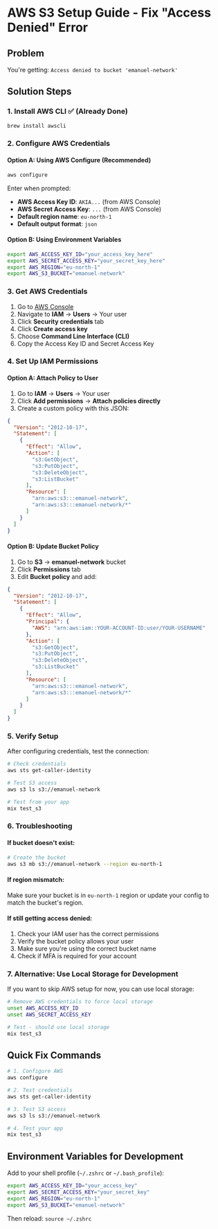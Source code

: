 # AWS S3 Setup Guide - Fix "Access Denied" Error

## Problem
You're getting: `Access denied to bucket 'emanuel-network'`

## Solution Steps

### 1. Install AWS CLI ✅ (Already Done)
```bash
brew install awscli
```

### 2. Configure AWS Credentials

#### Option A: Using AWS Configure (Recommended)
```bash
aws configure
```

Enter when prompted:
- **AWS Access Key ID**: `AKIA...` (from AWS Console)
- **AWS Secret Access Key**: `...` (from AWS Console)
- **Default region name**: `eu-north-1`
- **Default output format**: `json`

#### Option B: Using Environment Variables
```bash
export AWS_ACCESS_KEY_ID="your_access_key_here"
export AWS_SECRET_ACCESS_KEY="your_secret_key_here"
export AWS_REGION="eu-north-1"
export AWS_S3_BUCKET="emanuel-network"
```

### 3. Get AWS Credentials

1. Go to [AWS Console](https://console.aws.amazon.com/)
2. Navigate to **IAM** → **Users** → Your user
3. Click **Security credentials** tab
4. Click **Create access key**
5. Choose **Command Line Interface (CLI)**
6. Copy the Access Key ID and Secret Access Key

### 4. Set Up IAM Permissions

#### Option A: Attach Policy to User
1. Go to **IAM** → **Users** → Your user
2. Click **Add permissions** → **Attach policies directly**
3. Create a custom policy with this JSON:

```json
{
  "Version": "2012-10-17",
  "Statement": [
    {
      "Effect": "Allow",
      "Action": [
        "s3:GetObject",
        "s3:PutObject",
        "s3:DeleteObject",
        "s3:ListBucket"
      ],
      "Resource": [
        "arn:aws:s3:::emanuel-network",
        "arn:aws:s3:::emanuel-network/*"
      ]
    }
  ]
}
```

#### Option B: Update Bucket Policy
1. Go to **S3** → **emanuel-network** bucket
2. Click **Permissions** tab
3. Edit **Bucket policy** and add:

```json
{
  "Version": "2012-10-17",
  "Statement": [
    {
      "Effect": "Allow",
      "Principal": {
        "AWS": "arn:aws:iam::YOUR-ACCOUNT-ID:user/YOUR-USERNAME"
      },
      "Action": [
        "s3:GetObject",
        "s3:PutObject",
        "s3:DeleteObject",
        "s3:ListBucket"
      ],
      "Resource": [
        "arn:aws:s3:::emanuel-network",
        "arn:aws:s3:::emanuel-network/*"
      ]
    }
  ]
}
```

### 5. Verify Setup

After configuring credentials, test the connection:

```bash
# Check credentials
aws sts get-caller-identity

# Test S3 access
aws s3 ls s3://emanuel-network

# Test from your app
mix test_s3
```

### 6. Troubleshooting

#### If bucket doesn't exist:
```bash
# Create the bucket
aws s3 mb s3://emanuel-network --region eu-north-1
```

#### If region mismatch:
Make sure your bucket is in `eu-north-1` region or update your config to match the bucket's region.

#### If still getting access denied:
1. Check your IAM user has the correct permissions
2. Verify the bucket policy allows your user
3. Make sure you're using the correct bucket name
4. Check if MFA is required for your account

### 7. Alternative: Use Local Storage for Development

If you want to skip AWS setup for now, you can use local storage:

```bash
# Remove AWS credentials to force local storage
unset AWS_ACCESS_KEY_ID
unset AWS_SECRET_ACCESS_KEY

# Test - should use local storage
mix test_s3
```

## Quick Fix Commands

```bash
# 1. Configure AWS
aws configure

# 2. Test credentials
aws sts get-caller-identity

# 3. Test S3 access
aws s3 ls s3://emanuel-network

# 4. Test your app
mix test_s3
```

## Environment Variables for Development

Add to your shell profile (`~/.zshrc` or `~/.bash_profile`):

```bash
export AWS_ACCESS_KEY_ID="your_access_key"
export AWS_SECRET_ACCESS_KEY="your_secret_key"
export AWS_REGION="eu-north-1"
export AWS_S3_BUCKET="emanuel-network"
```

Then reload: `source ~/.zshrc` 